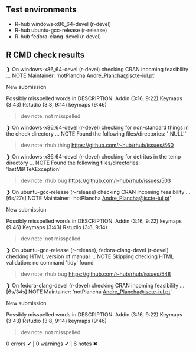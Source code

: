 ## Test environments
- R-hub windows-x86_64-devel (r-devel)
- R-hub ubuntu-gcc-release (r-release)
- R-hub fedora-clang-devel (r-devel)

## R CMD check results
❯ On windows-x86_64-devel (r-devel)
  checking CRAN incoming feasibility ... NOTE
  Maintainer: 'notPlancha <Andre_Plancha@iscte-iul.pt>'
  
  New submission
  
  Possibly misspelled words in DESCRIPTION:
    Addin (3:16, 9:22)
    Keymaps (3:43)
    Rstudio (3:8, 9:14)
    keymaps (9:46)
    
> dev note: not misspelled 

❯ On windows-x86_64-devel (r-devel)
  checking for non-standard things in the check directory ... NOTE
  Found the following files/directories:
    ''NULL''

> dev note: rhub thing https://github.com/r-hub/rhub/issues/560

❯ On windows-x86_64-devel (r-devel)
  checking for detritus in the temp directory ... NOTE
  Found the following files/directories:
    'lastMiKTeXException'

> dev note: rhub bug https://github.com/r-hub/rhub/issues/503

❯ On ubuntu-gcc-release (r-release)
  checking CRAN incoming feasibility ... [6s/27s] NOTE
  Maintainer: ‘notPlancha <Andre_Plancha@iscte-iul.pt>’
  
  New submission
  
  Possibly misspelled words in DESCRIPTION:
    Addin (3:16, 9:22)
    keymaps (9:46)
    Keymaps (3:43)
    Rstudio (3:8, 9:14)

> dev note: not misspelled 


❯ On ubuntu-gcc-release (r-release), fedora-clang-devel (r-devel)
  checking HTML version of manual ... NOTE
  Skipping checking HTML validation: no command 'tidy' found

> dev note: rhub bug https://github.com/r-hub/rhub/issues/548

❯ On fedora-clang-devel (r-devel)
  checking CRAN incoming feasibility ... [6s/34s] NOTE
  Maintainer: ‘notPlancha <Andre_Plancha@iscte-iul.pt>’
  
  New submission
  
  Possibly misspelled words in DESCRIPTION:
    Addin (3:16, 9:22)
    Keymaps (3:43)
    Rstudio (3:8, 9:14)
    keymaps (9:46)

> dev note: not misspelled

0 errors ✔ | 0 warnings ✔ | 6 notes ✖

